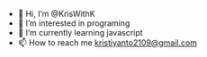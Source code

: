 - 👋 Hi, I’m @KrisWithK
- 👀 I’m interested in programing
- 🌱 I’m currently learning javascript
- 📫 How to reach me kristiyanto2109@gmail.com

<!---
KrisWithK/KrisWithK is a ✨ special ✨ repository because its `README.md` (this file) appears on your GitHub profile.
You can click the Preview link to take a look at your changes.
--->
